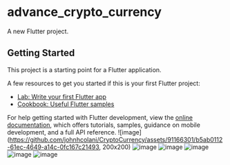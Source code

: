 # advance_crypto_currency

A new Flutter project.

## Getting Started

This project is a starting point for a Flutter application.

A few resources to get you started if this is your first Flutter project:

- [Lab: Write your first Flutter app](https://docs.flutter.dev/get-started/codelab)
- [Cookbook: Useful Flutter samples](https://docs.flutter.dev/cookbook)

For help getting started with Flutter development, view the
[online documentation](https://docs.flutter.dev/), which offers tutorials,
samples, guidance on mobile development, and a full API reference.
![image](https://github.com/johnhcolani/CryptoCurrency/assets/91166301/b5ab0112-61ec-4649-a14c-0fc167c21493, 200x200)
![image](https://github.com/johnhcolani/CryptoCurrency/assets/91166301/48ca83d9-6979-4759-bb0f-3b99464c4eaa)
![image](https://github.com/johnhcolani/CryptoCurrency/assets/91166301/48ca83d9-6979-4759-bb0f-3b99464c4eaa)
![image](https://github.com/johnhcolani/CryptoCurrency/assets/91166301/57cac081-8d9f-44da-b671-efb9a4f9940c)
![image](https://github.com/johnhcolani/CryptoCurrency/assets/91166301/5db74ffa-3143-4990-ab11-5ce7d7a5eadd)
![image](https://github.com/johnhcolani/CryptoCurrency/assets/91166301/452691a6-b963-44a5-a9e0-2bab898bad73)






